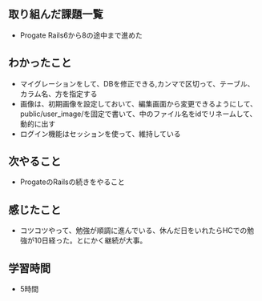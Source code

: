 ## 取り組んだ課題一覧
- Progate Rails6から8の途中まで進めた
## わかったこと
- マイグレーションをして、DBを修正できる,カンマで区切って、テーブル、カラム名、方を指定する
- 画像は、初期画像を設定しておいて、編集画面から変更できるようにして、public/user_image/を固定で書いて、中のファイル名をidでリネームして、動的に出す
- ログイン機能はセッションを使って、維持している
## 次やること
- ProgateのRailsの続きをやること
## 感じたこと
- コツコツやって、勉強が順調に進んでいる、休んだ日をいれたらHCでの勉強が10日経った。とにかく継続が大事。
## 学習時間
- 5時間
